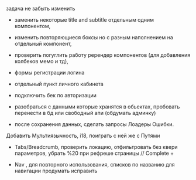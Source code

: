задача не забыть изменить

<!--  -->

- заменить некоторые title and subtitle отдельным одним компонентом,
- изменить повторяющиеся боксы но с разным наполнением на отдельный компонент,
- проверить погуглить работу ререндер компонентов (для добавления колбеков мемо и тд),

- формы регистрации логина
- отдельный пункт личного кабинета
- подключить бек по авторизации

- разобраться с данными которые хранятся в обьектах, пробовать перенести в бд или свободный апи (обдумать админку)
- после сохранения данных, сделать запросы Лоадеры Ошибки.

Добавить Мультиязычность, i18, поиграть с ней же с Путями

<!--  -->

- Tabs/Breadcrumb, проверить локацию, отфильтровать без квери параметров, убрать %20 при рефреше страницы // Complete +

- Nav , для повторного использования, списков по названию для навигации продумать исправить
